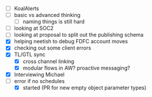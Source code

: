 * [ ] KoalAlerts
* [ ] basic vs advanced thinking
  * [ ] naming things is still hard
* [ ] looking at SOC2
* [ ] looking at proposal to split out the publishing schema
* [x] helping neetish to debug FDFC account moves
* [x] checking out some client errors
* [x] TL/GTL sync
  * [x] cross channel linking
  * [x] modular flows in AW? proactive messaging?
* [x] Interviewing Michael
* [ ] error if no schedules
  * [x] started (PR for new empty object parameter types)
